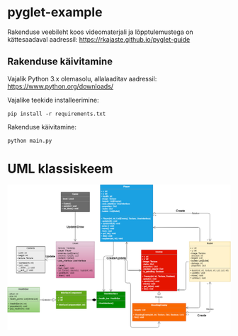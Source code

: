 # pyglet-example

Rakenduse veebileht koos videomaterjali ja lõpptulemustega on kättesaadaval aadressil: https://rkajaste.github.io/pyglet-guide

## Rakenduse käivitamine

Vajalik Python 3.x olemasolu, allalaaditav aadressil: https://www.python.org/downloads/

Vajalike teekide installeerimine:

```
pip install -r requirements.txt
```

Rakenduse käivitamine:

```
python main.py
```

# UML klassiskeem

![UML klassiskeem](UML/UML_v3.png?raw=true "UML klassiskeem")
